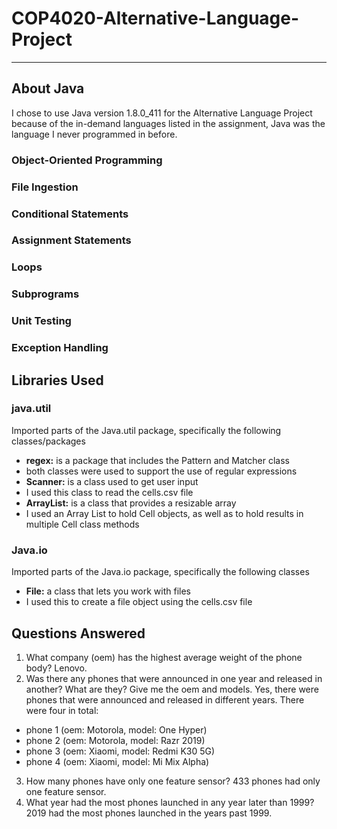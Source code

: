 # COP4020-Alternative-Language-Project

---

## About Java
I chose to use Java version 1.8.0_411 for the Alternative Language Project because of the in-demand languages listed in the assignment, Java was the language I never programmed in before.

### Object-Oriented Programming

### File Ingestion

### Conditional Statements

### Assignment Statements

### Loops

### Subprograms

### Unit Testing

### Exception Handling

## Libraries Used

### java.util
Imported parts of the Java.util package, specifically the following classes/packages
- **regex:** is a package that includes the Pattern and Matcher class
 - both classes were used to support the use of regular expressions
- **Scanner:** is a class used to get user input
 - I used this class to read the cells.csv file
- **ArrayList:** is a class that provides a resizable array
 - I used an Array List to hold Cell objects, as well as to hold results in multiple Cell class methods

### Java.io
Imported parts of the Java.io package, specifically the following classes
- **File:** a class that lets you work with files
 - I used this to create a file object using the cells.csv file

## Questions Answered
1. What company (oem) has the highest average weight of the phone body?
Lenovo.
2. Was there any phones that were announced in one year and released in another? What are they? Give me the oem and models.
Yes, there were phones that were announced and released in different years. There were four in total: 
 - phone 1 (oem: Motorola, model: One Hyper)
 - phone 2 (oem: Motorola, model: Razr 2019)
 - phone 3 (oem: Xiaomi, model: Redmi K30 5G)
 - phone 4 (oem: Xiaomi, model: Mi Mix Alpha)
3. How many phones have only one feature sensor?
433 phones had only one feature sensor.
4. What year had the most phones launched in any year later than 1999? 
2019 had the most phones launched in the years past 1999.